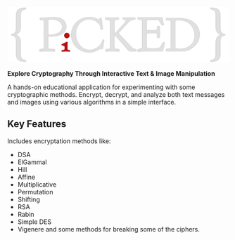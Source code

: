 ![PiCKED](name.png)

**Explore Cryptography Through Interactive Text & Image Manipulation**

A hands-on educational application for experimenting with some cryptographic methods. Encrypt, decrypt, and analyze both text messages and images using various algorithms in a simple interface.

## Key Features  
Includes encryptation methods like:
 - DSA
 - ElGammal
 - Hill
 - Affine
 - Multiplicative
 - Permutation
 - Shifting
 - RSA
 - Rabin
 - Simple DES
 - Vigenere
and some methods for breaking some of the ciphers.
